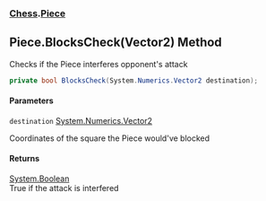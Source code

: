 ### [Chess](Chess.md 'Chess').[Piece](Chess.Piece.md 'Chess.Piece')

## Piece.BlocksCheck(Vector2) Method

Checks if the Piece interferes opponent's attack

```csharp
private bool BlocksCheck(System.Numerics.Vector2 destination);
```
#### Parameters

<a name='Chess.Piece.BlocksCheck(System.Numerics.Vector2).destination'></a>

`destination` [System.Numerics.Vector2](https://docs.microsoft.com/en-us/dotnet/api/System.Numerics.Vector2 'System.Numerics.Vector2')

Coordinates of the square the Piece would've blocked

#### Returns
[System.Boolean](https://docs.microsoft.com/en-us/dotnet/api/System.Boolean 'System.Boolean')  
True if the attack is interfered